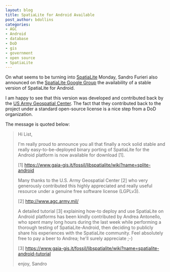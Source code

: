 ```yaml
---
layout: blog
title: SpatiaLite for Android Available
post_author: bdollins
categories:
- AGC
- Android
- database
- DoD
- gis
- government
- open source
- SpatiaLite
---
```


On what seems to be turning into <a href="http://www.gaia-gis.it/gaia-sins/" target="_blank">SpatiaLite</a> Monday, Sandro Furieri also announced on the <a href="https://groups.google.com/group/spatialite-users?pli=1" target="_blank">SpatiaLite Google Group</a> the availability of a stable version of SpatiaLite for Android.

I am happy to see that this version was developed and contributed back by the <a href="http://www.agc.army.mil/" target="_blank">US Army Geospatial Center</a>. The fact that they contributed back to the project under a standard open-source license is a nice step from a DoD organization.

The message is quoted below:

<blockquote>
Hi List,

I'm really proud to announce you all that finally a rock solid stable and really easy-to-be-deployed binary porting of SpatiaLite for the Android platform is now available for download [1].

[1] <a href="https://www.gaia-gis.it/fossil/libspatialite/wiki?name=splite-android" target="_blank">https://www.gaia-gis.it/fossil/libspatialite/wiki?name=splite-android</a>

Many thanks to the U.S. Army Geospatial Center [2] who very generously contributed this highly appreciated and really useful resource under a genuine free software license (LGPLv3).

[2] <a href="http://www.agc.army.mil/" target="_blank">http://www.agc.army.mil/</a>

A detailed tutorial [3] explaining how-to deploy and use SpatiaLite on Android platforms has been kindly contributed by Andrea Antonello, who spent many long hours during the last week while performing a thorough testing of SpatiaLite-Android, then deciding to publicly share his experiences with the SpatiaLite community. Feel absolutely free to pay a beer to Andrea; he'll surely appreciate ;-)

[3] <a href="https://www.gaia-gis.it/fossil/libspatialite/wiki?name=spatialite-android-tutorial" target="_blank">https://www.gaia-gis.it/fossil/libspatialite/wiki?name=spatialite-android-tutorial</a>

enjoy, Sandro
</blockquote>